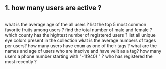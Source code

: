 ## 1. how many users are active ?

```javascript

```

what is the average age of the all users ?
list the top 5 most common favorite fruits among users ?
find the total number of male and female ?
which county has the hightest number of registered users ?
list all unique eye colors present in the collection
what is the average numbers of tages per users?
how many users have enum as one of their tags ?
what are the names and age of users who are inactive and have velit as a tag?
how many users a phone number starting with "+1(940) " ?
who has registered the most recently ?
